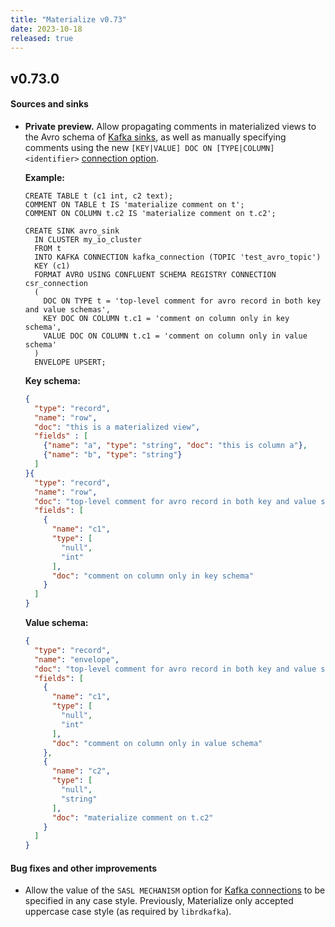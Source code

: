 ```yaml
---
title: "Materialize v0.73"
date: 2023-10-18
released: true
---
```


## v0.73.0


[//]: # "NOTE(morsapaes) v0.73 shipped the ASSERT NOT NULL option for sinks
behind a feature flag."

#### Sources and sinks

* **Private preview.** Allow propagating comments in materialized views to the
    Avro schema of [Kafka sinks](/sql/create-sink/kafka/), as well as manually
    specifying comments using the new `[KEY|VALUE] DOC ON
    [TYPE|COLUMN] <identifier>` [connection option](/sql/create-sink/kafka/#csr-connection-options).

    **Example:**

	```mzsql
	CREATE TABLE t (c1 int, c2 text);
	COMMENT ON TABLE t IS 'materialize comment on t';
	COMMENT ON COLUMN t.c2 IS 'materialize comment on t.c2';

	CREATE SINK avro_sink
	  IN CLUSTER my_io_cluster
	  FROM t
	  INTO KAFKA CONNECTION kafka_connection (TOPIC 'test_avro_topic')
	  KEY (c1)
	  FORMAT AVRO USING CONFLUENT SCHEMA REGISTRY CONNECTION csr_connection
	  (
	    DOC ON TYPE t = 'top-level comment for avro record in both key and value schemas',
	    KEY DOC ON COLUMN t.c1 = 'comment on column only in key schema',
	    VALUE DOC ON COLUMN t.c1 = 'comment on column only in value schema'
	  )
	  ENVELOPE UPSERT;
	```

	**Key schema:**
	```json
	{
	  "type": "record",
	  "name": "row",
	  "doc": "this is a materialized view",
	  "fields" : [
	    {"name": "a", "type": "string", "doc": "this is column a"},
	    {"name": "b", "type": "string"}
	  ]
	}{
	  "type": "record",
	  "name": "row",
	  "doc": "top-level comment for avro record in both key and value schemas",
	  "fields": [
	    {
	      "name": "c1",
	      "type": [
	        "null",
	        "int"
	      ],
	      "doc": "comment on column only in key schema"
	    }
	  ]
	}
	```

	**Value schema:**

	```json
	{
	  "type": "record",
	  "name": "envelope",
	  "doc": "top-level comment for avro record in both key and value schemas",
	  "fields": [
	    {
	      "name": "c1",
	      "type": [
	        "null",
	        "int"
	      ],
	      "doc": "comment on column only in value schema"
	    },
	    {
	      "name": "c2",
	      "type": [
	        "null",
	        "string"
	      ],
	      "doc": "materialize comment on t.c2"
	    }
	  ]
	}
	```

#### Bug fixes and other improvements

* Allow the value of the `SASL MECHANISM` option for [Kafka connections](/sql/create-connection/#kafka)
to be specified in any case style. Previously, Materialize only accepted
uppercase case style (as required by `librdkafka`).
